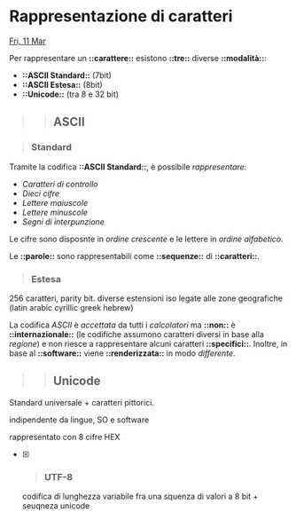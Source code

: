 # Rappresentazione di caratteri

[Fri, 11 Mar](day://2022.03.11)

Per rappresentare un **::carattere::** esistono **::tre::** diverse **::modalità::**:

   - **::ASCII Standard::** (7bit)
   - **::ASCII Estesa::** (8bit)
   - **::Unicode::** (tra 8 e 32 bit)

> > ## ASCII

> ### Standard

   Tramite la codifica **::ASCII Standard::**, è possibile *rappresentare*:

   - *Caratteri di controllo*
   - *Dieci cifre*
   - *Lettere maiuscole*
   - *Lettere minuscole*
   - *Segni di interpunzione*

   Le cifre sono disposnte in *ordine crescente* e le lettere in *ordine alfabetico.*

   Le **::parole::** sono rappresentabili come **::sequenze::** di **::caratteri::**.

> ### Estesa

   256 caratteri, parity bit. diverse estensioni iso legate alle zone geografiche (latin arabic cyrillic greek hebrew)

La codifica *ASCII* è *accettata* da tutti i *calcolatori* ma **::non::** è **::internazionale::** (le codifiche assumono caratteri diversi in base alla *regione*) e non riesce a rappresentare alcuni caratteri **::specifici::**. Inoltre, in base al **::software::** viene **::renderizzata::** in modo *differente*.

> > ## Unicode

Standard universale + caratteri pittorici.

indipendente da lingue, SO e software

rappresentato con 8 cifre HEX

- [x] > ### UTF-8

   codifica di lunghezza variabile fra una squenza di valori a 8 bit + seuqneza unicode

